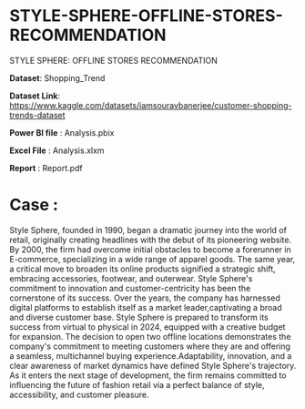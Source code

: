 # STYLE-SPHERE-OFFLINE-STORES-RECOMMENDATION
STYLE SPHERE: OFFLINE  STORES RECOMMENDATION

**Dataset**: Shopping_Trend  

**Dataset Link**: https://www.kaggle.com/datasets/iamsouravbanerjee/customer-shopping-trends-dataset

**Power BI file** : Analysis.pbix

**Excel File** : Analysis.xlxm

**Report** : Report.pdf

# **Case :**
Style Sphere, founded in 1990, began a dramatic journey into the world of retail, originally creating headlines with the debut of its pioneering website. By 2000, the firm had overcome initial obstacles to become a forerunner in E-commerce, specializing in a wide range of apparel goods. The same year, a critical move to broaden its online products signified a strategic shift, embracing accessories, footwear, and outerwear.
Style Sphere's commitment to innovation and customer-centricity has been the cornerstone of its success. Over the years, the company has harnessed digital platforms to establish itself as a market leader,captivating a broad and diverse customer base.
Style Sphere is prepared to transform its success from virtual to physical in 2024, equipped with a creative budget for expansion. The decision to open two offline locations demonstrates the company's commitment to meeting customers where they are and offering a seamless, multichannel buying experience.Adaptability, innovation, and a clear awareness of market dynamics have defined Style Sphere's trajectory. As it enters the next stage of development, the firm remains committed to influencing the future of fashion retail via a perfect balance of style, accessibility, and customer pleasure.
